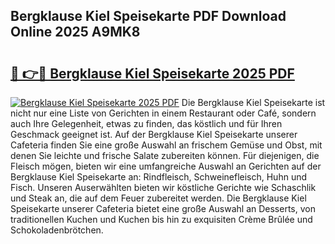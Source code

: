 ## Bergklause Kiel Speisekarte PDF Download Online 2025 A9MK8

# <h2><a href="http://gca69pq.nevu.top/?p=Bergklause+Kiel+Speisekarte">🔗 👉🔴 Bergklause Kiel Speisekarte 2025 PDF</a></h2>

[![Bergklause Kiel Speisekarte 2025 PDF](https://i.imgur.com/dBaPXMq.png)](http://gca69pq.nevu.top/?p=Bergklause+Kiel+Speisekarte)
Die Bergklause Kiel Speisekarte ist nicht nur eine Liste von Gerichten in einem Restaurant oder Café, sondern auch Ihre Gelegenheit, etwas zu finden, das köstlich und für Ihren Geschmack geeignet ist. Auf der Bergklause Kiel Speisekarte unserer Cafeteria finden Sie eine große Auswahl an frischem Gemüse und Obst, mit denen Sie leichte und frische Salate zubereiten können. Für diejenigen, die Fleisch mögen, bieten wir eine umfangreiche Auswahl an Gerichten auf der Bergklause Kiel Speisekarte an: Rindfleisch, Schweinefleisch, Huhn und Fisch. Unseren Auserwählten bieten wir köstliche Gerichte wie Schaschlik und Steak an, die auf dem Feuer zubereitet werden. Die Bergklause Kiel Speisekarte unserer Cafeteria bietet eine große Auswahl an Desserts, von traditionellen Kuchen und Kuchen bis hin zu exquisiten Crème Brûlée und Schokoladenbrötchen.
